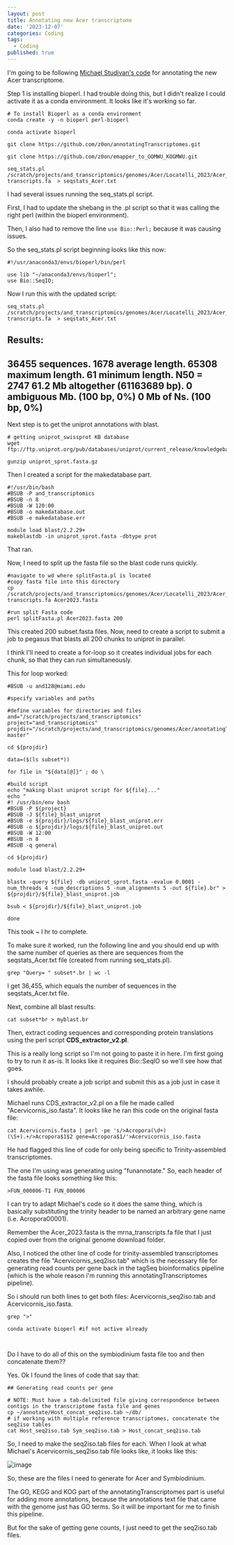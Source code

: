 ```yaml
---
layout: post
title: Annotating new Acer transcriptome
date: '2023-12-07'
categories: Coding
tags:
  - Coding
published: true
---
```


I'm going to be following [Michael Studivan's code](https://github.com/mstudiva/Acropora-cervicornis-annotated-transcriptome/blob/main/tagSeq_TranscriptomeAnnotation_README.txt) for annotating the new Acer transcriptome. 

Step 1 is installing bioperl. I had trouble doing this, but I didn't realize I could activate it as a conda environment. It looks like it's working so far.

```{bash}
# To install Bioperl as a conda environment
conda create -y -n bioperl perl-bioperl

conda activate bioperl

git clone https://github.com/z0on/annotatingTranscriptomes.git

git clone https://github.com/z0on/emapper_to_GOMWU_KOGMWU.git

seq_stats.pl /scratch/projects/and_transcriptomics/genomes/Acer/Locatelli_2023/Acer_Genome/Acropora_cervicornis.mrna-transcripts.fa  > seqstats_Acer.txt

```

I had several issues running the seq_stats.pl script.

First, I had to update the shebang in the .pl script so that it was calling the right perl (within the bioperl environment).

Then, I also had to remove the line `use Bio::Perl;` because it was causing issues.

So the seq_stats.pl script beginning looks like this now:

```{perl}
#!/usr/anaconda3/envs/bioperl/bin/perl

use lib "~/anaconda3/envs/bioperl";
use Bio::SeqIO;
```

Now I run this with the updated script:

```{bash}
seq_stats.pl /scratch/projects/and_transcriptomics/genomes/Acer/Locatelli_2023/Acer_Genome/Acropora_cervicornis.mrna-transcripts.fa  > seqstats_Acer.txt
```
Results: 
-------------------------
36455 sequences.
1678 average length.
65308 maximum length.
61 minimum length.
N50 = 2747
61.2 Mb altogether (61163689 bp).
0 ambiguous Mb. (100 bp, 0%)
0 Mb of Ns. (100 bp, 0%)
-------------------------


Next step is to get the uniprot annotations with blast.

```{bash}
# getting uniprot_swissprot KB database
wget ftp://ftp.uniprot.org/pub/databases/uniprot/current_release/knowledgebase/complete/uniprot_sprot.fasta.gz

gunzip uniprot_sprot.fasta.gz
```

Then I created a script for the makedatabase part.

```{bash}
#!/usr/bin/bash
#BSUB -P and_transcriptomics
#BSUB -n 8
#BSUB -W 120:00
#BSUB -o makedatabase.out
#BSUB -e makedatabase.err

module load blast/2.2.29+
makeblastdb -in uniprot_sprot.fasta -dbtype prot
```


That ran. 

Now, I need to split up the fasta file so the blast code runs quickly.

```{bash}
#navigate to wd where splitFasta.pl is located 
#copy fasta file into this directory
cp /scratch/projects/and_transcriptomics/genomes/Acer/Locatelli_2023/Acer_Genome/Acropora_cervicornis.mrna-transcripts.fa Acer2023.fasta

#run split Fasta code
perl splitFasta.pl Acer2023.fasta 200
```

This created 200 subset.fasta files. Now, need to create a script to submit a job to pegasus that blasts all 200 chunks to uniprot in parallel.

I think I'll need to create a for-loop so it creates individual jobs for each chunk, so that they can run simultaneously. 

This for loop worked: 

```{bash}
#BSUB -u and128@miami.edu

#specify variables and paths

#define variables for directories and files
and="/scratch/projects/and_transcriptomics"
project="and_transcriptomics"
projdir="/scratch/projects/and_transcriptomics/genomes/Acer/annotatingTranscriptomes-master"

cd ${projdir}

data=($(ls subset*))

for file in "${data[@]}" ; do \

#build script
echo "making blast uniprot script for ${file}..."
echo "
#! /usr/bin/env bash
#BSUB -P ${project}
#BSUB -J ${file}_blast_uniprot
#BSUB -e ${projdir}/logs/${file}_blast_uniprot.err
#BSUB -o ${projdir}/logs/${file}_blast_uniprot.out
#BSUB -W 12:00
#BSUB -n 8
#BSUB -q general

cd ${projdir}

module load blast/2.2.29+

blastx -query ${file} -db uniprot_sprot.fasta -evalue 0.0001 -num_threads 4 -num_descriptions 5 -num_alignments 5 -out ${file}.br" > ${projdir}/${file}_blast_uniprot.job

bsub < ${projdir}/${file}_blast_uniprot.job

done
```

This took ~ l hr to complete.

To make sure it worked, run the following line and you should end up with the same number of queries as there are sequences from the seqstats_Acer.txt file (created from running seq_stats.pl). 

```{bash}
grep "Query= " subset*.br | wc -l
```

I get 36,455, which equals the number of sequences in the seqstats_Acer.txt file.


Next, combine all blast results:

```{bash}
cat subset*br > myblast.br
```

Then, extract coding sequences and corresponding protein translations using the perl script **CDS_extractor_v2.pl**. 

This is a really long script so I'm not going to paste it in here. I'm first going to try to run it as-is. It looks like it requires Bio::SeqIO so we'll see how that goes.

I should probably create a job script and submit this as a job just in case it takes awhile.

Michael runs CDS_extractor_v2.pl on a file he made called "Acervicornis_iso.fasta". It looks like he ran this code on the original fasta file:

```{bash}
cat Acervicornis.fasta | perl -pe 's/>Acropora(\d+)(\S+).+/>Acropora$1$2 gene=Acropora$1/'>Acervicornis_iso.fasta
```

He had flagged this line of code for only being specific to Trinity-assembled transcriptomes.

The one I'm using was generating using "funannotate." So, each header of the fasta file looks something like this:

```{bash}
>FUN_000006-T1 FUN_000006
```

I can try to adapt Michael's code so it does the same thing, which is basically substituting the trinity header to be named an arbitrary gene name (i.e. Acropora00001). 

Remember the Acer_2023.fasta is the mrna_transcripts.fa file that I just copied over from the original genome download folder.

Also, I noticed the other line of code for trinity-assembled transcriptomes creates the file "Acervicornis_seq2iso.tab" which is the necessary file for generating read counts per gene back in the tagSeq bioinformatics pipeline (which is the whole reason i'm running this annotatingTranscriptomes pipeline).

So i should run both lines to get both files: Acervicornis_seq2iso.tab and Acervicornis_iso.fasta.

```{bash}
grep ">" 
```

```{bash}
conda activate bioperl #if not active already



```

Do I have to do all of this on the symbiodinium fasta file too and then concatenate them??

Yes. Ok I found the lines of code that say that:

```{bash}
## Generating read counts per gene

# NOTE: Must have a tab-delimited file giving correspondence between contigs in the transcriptome fasta file and genes
cp ~/annotate/Host_concat_seq2iso.tab ~/db/
# if working with multiple reference transcriptomes, concatenate the seq2iso tables
cat Host_seq2iso.tab Sym_seq2iso.tab > Host_concat_seq2iso.tab

```

So, I need to make the seq2iso.tab files for each. When I look at what Michael's Acervicornis_seq2iso.tab file looks like, it looks like this:

![image](https://github.com/ademerlis/ademerlis.github.io/blob/main/_posts/Screen%20Shot%202023-12-08%20at%201.44.35%20PM.png)


So, these are the files I need to generate for Acer and Symbiodinium.

The GO, KEGG and KOG part of the annotatingTranscriptomes part is useful for adding more annotations, because the annotations text file that came with the genome just has GO terms. So it will be important for me to finish this pipeline.

But for the sake of getting gene counts, I just need to get the seq2iso.tab files.

